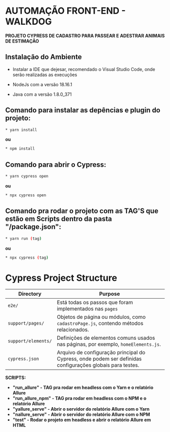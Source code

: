 # AUTOMAÇÃO FRONT-END - WALKDOG

**PROJETO CYPRESS DE CADASTRO PARA PASSEAR E ADESTRAR ANIMAIS DE ESTIMAÇÃO**

## Instalação do Ambiente
* Instalar a IDE que dejesar, recomendado o Visual Studio Code, onde serão realizadas as execuções

* NodeJs com a versão 18.16.1

* Java com a versão 1.8.0_371

## Comando para instalar as depências e plugin do projeto:
```sh default
* yarn install
```
**ou**
```sh default
* npm install
```
## Comando para abrir o Cypress:
```sh default
* yarn cypress open
```
**ou**
```sh default
* npx cypress open
```
## Comando pra rodar o projeto com as TAG'S que estão em Scripts dentro da pasta "/package.json":
```sh default
* yarn run (tag)
```
**ou**
```sh default
* npx cypress (tag)
```

# Cypress Project Structure

| Directory                | Purpose                                                                         |
|--------------------------|-----------------------------------------------------------------------------------|
| `e2e/`  | Está todas os passos que foram implementados nas `pages` |
| `support/pages/`  | Objetos de página ou módulos, como `cadastroPage.js`, contendo métodos relacionados.|
| `support/elements/`      | Definições de elementos comuns usados nas páginas, por exemplo, `homeElements.js`. |
| `cypress.json`           | Arquivo de configuração principal do Cypress, onde podem ser definidas configurações globais para testes. |

**SCRIPTS:**
* **"run_allure" - TAG pra rodar em headless com o Yarn e o relatório Allure**
* **"run_allure_npm" - TAG pra rodar em headless com o NPM e o relatório Allure** 
* **"yallure_serve" - Abrir o servidor do relatório Allure com o Yarn**
* **"nallure_serve" - Abrir o servidor do relatório Allure com o NPM**
* **"test" - Rodar o projeto em headless e abrir o relatório Allure em HTML**
